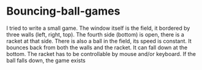 # Bouncing-ball-games
I tried to write a small game. The window itself is the field, it bordered by three walls (left, right, top). The fourth side (bottom) is open, there is a racket at that side. There is also a ball in the field, its speed is constant. It bounces back from both the walls and the racket. It can fall down at the bottom. The racket has to be controllable by mouse and/or keyboard. If the ball falls down, the game exists
